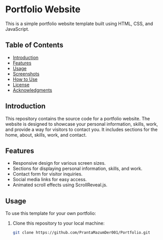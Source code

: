 # Portfolio Website

This is a simple portfolio website template built using HTML, CSS, and JavaScript.

## Table of Contents

- [Introduction](#introduction)
- [Features](#features)
- [Usage](#usage)
- [Screenshots](#screenshots)
- [How to Use](#how-to-use)
- [License](#license)
- [Acknowledgments](#acknowledgments)

## Introduction

This repository contains the source code for a portfolio website. The website is designed to showcase your personal information, skills, work, and provide a way for visitors to contact you. It includes sections for the home, about, skills, work, and contact.

## Features

- Responsive design for various screen sizes.
- Sections for displaying personal information, skills, and work.
- Contact form for visitor inquiries.
- Social media links for easy access.
- Animated scroll effects using ScrollReveal.js.

## Usage

To use this template for your own portfolio:

1. Clone this repository to your local machine:

   ```bash
   git clone https://github.com/PrantaMazumDer001/Portfolio.git
